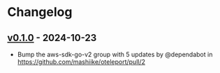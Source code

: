 # Changelog

## [v0.1.0](https://github.com/mashiike/oteleport/commits/v0.1.0) - 2024-10-23
- Bump the aws-sdk-go-v2 group with 5 updates by @dependabot in https://github.com/mashiike/oteleport/pull/2
